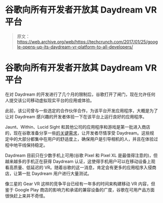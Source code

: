 # 谷歌向所有开发者开放其 Daydream VR 平台

> 原文：<https://web.archive.org/web/https://techcrunch.com/2017/01/25/google-opens-up-its-daydream-vr-platform-to-all-developers/>

# 谷歌向所有开发者开放其 Daydream VR 平台

在对 Daydream 的开发进行了几个月的限制后，谷歌打开了闸门，现在允许任何人提交该公司移动虚拟现实平台的应用或体验。

此前，该公司曾与一些选定的合作伙伴合作，为该平台开发应用程序，大概是为了让对 Daydream 感兴趣的开发者体验一下在该平台上运行良好的应用程序。

Jaunt、Within、Lucid Sight 和其他公司的应用程序和游戏是第一批进入商店的，现在谷歌准备分享一些[的关键需求](https://web.archive.org/web/20230330223428/https://developers.google.com/vr/distribute/daydream/app-quality)，让开发者尽情享受 Daydream。这些规定中的大部分都集中在用户的舒适度上，确保用户是引导相机的人，并且在体验过程中地平线保持稳定。

Daydream 目前只在少数手机上可用(谷歌 Pixel 和 Pixel XL 是最值得注意的)，但越来越多的手机正在获得 Daydream 认证，这使得手机用户可以在移动设备上观看高质量、低延迟的 VR。随着谷歌的这一消息，肯定会有更多的应用程序入侵商店，让第一批 Daydream 用户进行大量测试。

像三星的 Gear VR 这样的竞争平台已经有一年多的时间来构建移动 VR 内容，但鉴于 Google Play 商店的影响力和承诺的兼容设备的广度，谷歌在可用产品方面很快赶上来并不奇怪。
